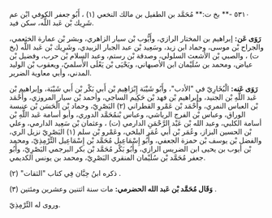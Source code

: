 ٥٣١٠ -** بخ ت:** مُحَمَّد بن الطفيل بن مالك النخعي (١) ، أَبُو جعفر الكوفي ابْن عم شَرِيك بْن عَبد اللَّه، سكن فيد.

**رَوَى عَن:** إبراهيم بن المختار الرازي، وأَيُّوب بْن سيار الزاهري، وبشر بْن عمارة الخثعمي، والجراح بْن موسى، وحماد ابن زيد، وسَعِيد بْن عبد الجبار الزبيدي، وشَرِيك بْن عَبد اللَّه (بخ ت) ، والصبي بْن الأشعث السلولي، وصدقة بْن رستم، وعبد السلام بْن حرب، وفضيل بْن عياض، ومحمد بن سُلَيْمان ابن الأصبهاني، ويَحْيَى بْن يَعْلَى الأَسلميّ، ويعقوب بْن الوليد المدني، وأبي معاوية الضرير.

**رَوَى عَنه:** الْبُخَارِيّ في "الأدب"، وأَبُو شَيْبَة إِبْرَاهِيم بْن أَبي بَكْر بْن أَبي شَيْبَة، وإبراهيم بْن عَبد اللَّهِ بْن الجنيد، وإبراهيم بْن فهد بْن حَكِيم الساجي، وأحمد بْن سيار المروزي، وأَحْمَد بْن العباس النمري، وأَحْمَد بْن عَمْرو القطراني (٢) البَصْرِيّ، وحماد بْن الْحَسَن بْن عنبسة الوراق، وعباس بْن الفرج الرياشي، وعباس بْنمُحَمَّد الدوري، وأبو أسامة عَبد اللَّهِ بْن أسامة الكلبي، وعبد الله بْن عَبْد الرَّحْمَنِ الدارمي (ت) ، وعثمان بْن سَعِيد الدارمي، وعلي بْن الحسين البزاز، وعُمَر بْن أَبي عُمَر البلخي، وعَمْرو بْن سلم (١) البَصْرِيّ نزيل الري، والفضل بْن يوسف بْن حمزة الجعفي، وأَبُو إِسْمَاعِيل مُحَمَّد بْن إِسْمَاعِيل التِّرْمِذِيّ، ومحمد بْن أيوب بن يحيى ابن الضريس الرازي، وأَبُو بَكْر مُحَمَّد بْن بكر البرجمي البَصْرِيّ، وأَبُو جعفر مُحَمَّد بْن سُلَيْمان المنقري البَصْرِيّ، ومحمد بن يونس الكديمي.

ذكره ابنُ حِبَّان فِي كتاب "الثقات" (٢) .

**وَقَال مُحَمَّد بْن عَبد الله الحضرمي:** مات سنة اثتنين وعشرين ومئتين (٣) .

وروى له التِّرْمِذِيّ.